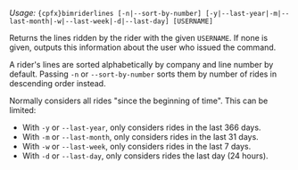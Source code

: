 *Usage:* `{cpfx}bimriderlines [-n|--sort-by-number] [-y|--last-year|-m|--last-month|-w|--last-week|-d|--last-day] [USERNAME]`

Returns the lines ridden by the rider with the given `USERNAME`. If none is given, outputs this information about the user who issued the command.

A rider's lines are sorted alphabetically by company and line number by default. Passing `-n` or `--sort-by-number` sorts them by number of rides in descending order instead.

Normally considers all rides "since the beginning of time". This can be limited:
* With `-y` or `--last-year`, only considers rides in the last 366 days.
* With `-m` or `--last-month`, only considers rides in the last 31 days.
* With `-w` or `--last-week`, only considers rides in the last 7 days.
* With `-d` or `--last-day`, only considers rides the last day (24 hours).
